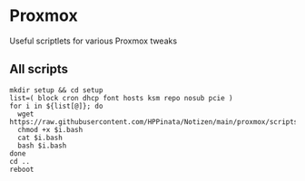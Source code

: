 # Proxmox
Useful scriptlets for various Proxmox tweaks

## All scripts
```
mkdir setup && cd setup
list=( block cron dhcp font hosts ksm repo nosub pcie )
for i in ${list[@]}; do
  wget https://raw.githubusercontent.com/HPPinata/Notizen/main/proxmox/scripts/$i.bash
  chmod +x $i.bash
  cat $i.bash
  bash $i.bash
done
cd ..
reboot
```
